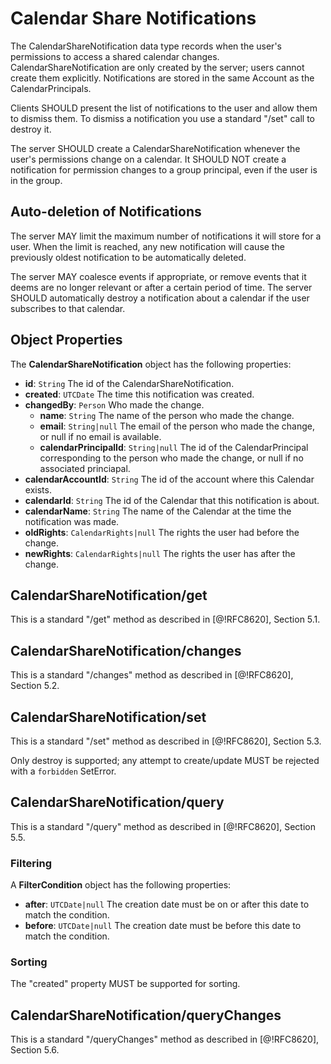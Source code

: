 # Calendar Share Notifications

The CalendarShareNotification data type records when the user's permissions to access a shared calendar changes. CalendarShareNotification are only created by the server; users cannot create them explicitly. Notifications are stored in the same Account as the CalendarPrincipals.

Clients SHOULD present the list of notifications to the user and allow them to dismiss them. To dismiss a notification you use a standard "/set" call to destroy it.

The server SHOULD create a CalendarShareNotification whenever the user's permissions change on a calendar. It SHOULD NOT create a notification for permission changes to a group principal, even if the user is in the group.

## Auto-deletion of Notifications

The server MAY limit the maximum number of notifications it will store for a user. When the limit is reached, any new notification will cause the previously oldest notification to be automatically deleted.

The server MAY coalesce events if appropriate, or remove events that it deems are no longer relevant or after a certain period of time. The server SHOULD automatically destroy a notification about a calendar if the user subscribes to that calendar.

## Object Properties

The **CalendarShareNotification** object has the following properties:

- **id**: `String`
  The id of the CalendarShareNotification.
- **created**: `UTCDate`
  The time this notification was created.
- **changedBy**: `Person`
  Who made the change.
  - **name**: `String`
    The name of the person who made the change.
  - **email**: `String|null`
    The email of the person who made the change, or null if no email is available.
  - **calendarPrincipalId**: `String|null`
    The id of the CalendarPrincipal corresponding to the person who made the change, or null if no associated princiapal.
- **calendarAccountId**: `String`
  The id of the account where this Calendar exists.
- **calendarId**: `String`
  The id of the Calendar that this notification is about.
- **calendarName**: `String`
  The name of the Calendar at the time the notification was made.
- **oldRights**: `CalendarRights|null`
  The rights the user had before the change.
- **newRights**: `CalendarRights|null`
  The rights the user has after the change.

## CalendarShareNotification/get

This is a standard "/get" method as described in [@!RFC8620], Section 5.1.

## CalendarShareNotification/changes

This is a standard "/changes" method as described in [@!RFC8620], Section 5.2.

## CalendarShareNotification/set

This is a standard "/set" method as described in [@!RFC8620], Section 5.3.

Only destroy is supported; any attempt to create/update MUST be rejected with a
`forbidden` SetError.

## CalendarShareNotification/query

This is a standard "/query" method as described in [@!RFC8620], Section 5.5.

### Filtering

A **FilterCondition** object has the following properties:

- **after**: `UTCDate|null`
  The creation date must be on or after this date to match the condition.
- **before**: `UTCDate|null`
  The creation date must be before this date to match the condition.

### Sorting

The "created" property MUST be supported for sorting.

## CalendarShareNotification/queryChanges

This is a standard "/queryChanges" method as described in [@!RFC8620], Section 5.6.

